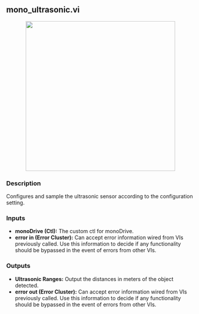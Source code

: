 ## mono_ultrasonic.vi
<p align="center">
<img src="https://github.com/monoDriveIO/client/raw/master/WikiPhotos/LV_client/sensors/mono__ultrasonicc.png" 
width="400"  />
</p>

### Description 
Configures and sample the ultrasonic sensor according to the configuration setting.

### Inputs

- **monoDrive (Ctl):** The custom ctl for monoDrive.
- **error in (Error Cluster):** Can accept error information wired from VIs previously called. Use this information to decide if any functionality should be bypassed in the event of errors from other VIs.


### Outputs

- **Ultrasonic Ranges:** Output the distances in meters of the object detected.
- **error out (Error Cluster):** Can accept error information wired from VIs previously called. Use this information to decide if any functionality should be bypassed in the event of errors from other VIs.

